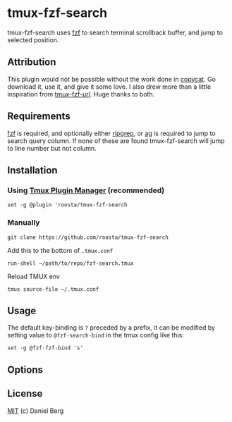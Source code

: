 # tmux-fzf-search

tmux-fzf-search uses [fzf](https://github.com/junegunn/fzf) to search terminal scrollback buffer, and jump to selected position.

<!-- ![](preview.gif) -->

## Attribution
This plugin would not be possible without the work done in
[copycat](https://github.com/tmux-plugins/tmux-copycat). Go download
it, use it, and give it some love. I also drew more than a little
inspiration from
[tmux-fzf-url](https://github.com/wfxr/tmux-fzf-url). Huge thanks to
both.

## Requirements
[fzf](https://github.com/junegunn/fzf) is required, and optionally
either [ripgrep](https://github.com/BurntSushi/ripgrep), or
[ag](https://github.com/ggreer/the_silver_searcher) is required to
jump to search query column. If none of these are found
tmux-fzf-search will jump to line number but not column.

## Installation

### Using [Tmux Plugin Manager](https://github.com/tmux-plugins/tpm) (recommended)

```
set -g @plugin 'roosta/tmux-fzf-search
```

### Manually
```shell
git clone https://github.com/roosta/tmux-fzf-search
```

Add this to the bottom of `.tmux.conf`
```
run-shell ~/path/to/repo/fzf-search.tmux
```

Reload TMUX env
```shell
tmux source-file ~/.tmux.conf
```

## Usage

The default key-binding is `?` preceded by a prefix, it can be modified by
setting value to `@fzf-search-bind` in the tmux config like this:

``` tmux
set -g @fzf-fzf-bind 's'
```

## Options

## License

[MIT](https://wfxr.mit-license.org/2018) (c) Daniel Berg

